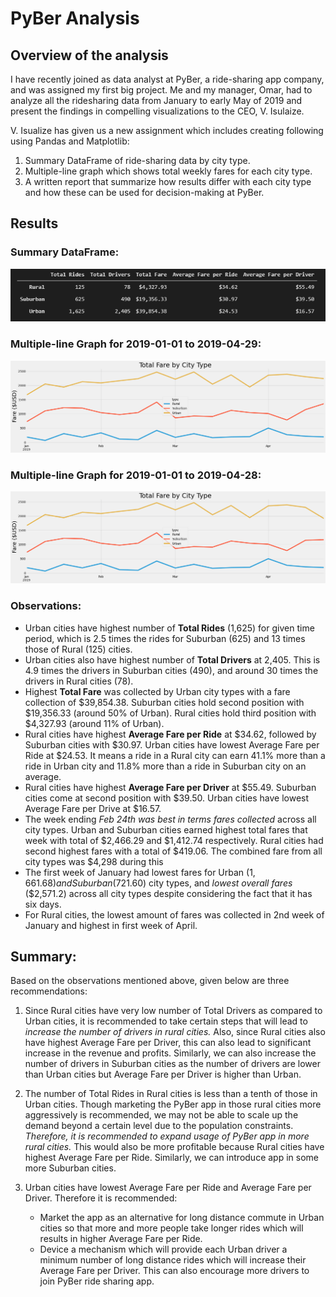 # PyBer Analysis

## Overview of the analysis

I have recently joined as data analyst at PyBer, a ride-sharing app company, and was assigned my first big project. Me and my manager, Omar, had to analyze all the ridesharing data from January to early May of 2019 and present the findings in compelling visualizations to the CEO, V. Isulaize. 


V. Isualize has given us a new assignment which includes creating following using Pandas and Matplotlib:
1. Summary DataFrame of ride-sharing data by city type.
2. Multiple-line graph which shows total weekly fares for each city type.
3. A written report that summarize how results differ with each city type and how these can be used for decision-making at PyBer. 

## Results

### Summary DataFrame:

![summary_dataframe](./analysis/summary-dataframe.png) 

### Multiple-line Graph for 2019-01-01 to 2019-04-29:

![PyBer_fare_summary](./analysis/PyBer_fare_summary.png)

### Multiple-line Graph for 2019-01-01 to 2019-04-28:

![PyBer_fare_summary](./analysis/PyBer_fare_summary_alternative.png)

### Observations:

* Urban cities have highest number of **Total Rides** (1,625) for given time period, which is 2.5 times the rides for Suburban (625) and  13 times those of Rural (125) cities.
* Urban cities also have highest number of **Total Drivers** at 2,405. This is 4.9 times the drivers in Suburban cities (490), and around 30 times the drivers in Rural cities (78).
* Highest **Total Fare** was collected by Urban city types with a fare collection of $39,854.38. Suburban cities hold second position with $19,356.33 (around 50% of Urban). Rural cities hold third position with $4,327.93 (around 11% of Urban).
* Rural cities have highest **Average Fare per Ride** at $34.62, followed by Suburban cities with $30.97. Urban cities have lowest Average Fare per Ride at $24.53. It means a ride in a Rural city can earn 41.1% more than a ride in Urban city and 11.8% more than a ride in Suburban city on an average. 
* Rural cities have highest **Average Fare per Driver** at $55.49. Suburban cities come at second position with $39.50. Urban cities have lowest Average Fare per Drive at $16.57. 
* The week ending *Feb 24th was best in terms fares collected* across all city types. Urban and Suburban cities earned highest total fares that week with total of $2,466.29 and $1,412.74 respectively. Rural cities had second highest fares with a total of $419.06. The combined fare from all city types was $4,298 during this 
* The first week of January had lowest fares for Urban ($1,661.68) and Suburban ($721.60) city types, and *lowest overall fares* ($2,571.2) across all city types despite considering the fact that it has six days.
* For Rural cities, the lowest amount of fares was collected in 2nd week of January and highest in first week of April.

## Summary:

Based on the observations mentioned above, given below are three recommendations:

1. Since Rural cities have very low number of Total Drivers as compared to Urban cities, it is recommended to take certain steps that will lead to *increase the number of drivers in rural cities.* Also, since Rural cities also have highest Average Fare per Driver, this can also lead to significant increase in the revenue and profits. Similarly, we can also increase the number of drivers in Suburban cities as the number of drivers are lower than Urban cities but Average Fare per Driver is higher than Urban.
2. The number of Total Rides in Rural cities is less than a tenth of those in Urban cities. Though marketing the PyBer app in those rural cities more aggressively is recommended, we may not be able to scale up the demand beyond a certain level due to the population constraints. *Therefore, it is recommended to expand usage of PyBer app in more rural cities.* This would also be more profitable because Rural cities have highest Average Fare per Ride. Similarly, we can introduce app in some more Suburban cities.
3. Urban cities have lowest Average Fare per Ride and Average Fare per Driver. Therefore it is recommended:
    
    * Market the app as an alternative for long distance commute in Urban cities so that more and more people take longer rides which will results in higher Average Fare per Ride.
    * Device a mechanism which will provide each Urban driver a minimum number of long distance rides which will increase their Average Fare per Driver. This can also encourage more drivers to join PyBer ride sharing app. 
